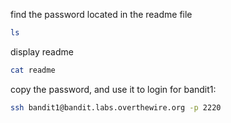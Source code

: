 find the password located in the readme file
```bash
ls
```
display readme
```bash
cat readme
```
copy the password, and use it to login for bandit1:
```bash
ssh bandit1@bandit.labs.overthewire.org -p 2220
```

